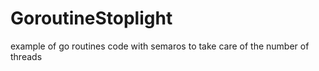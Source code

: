 # GoroutineStoplight
example of go routines code with semaros to take care of the number of threads
